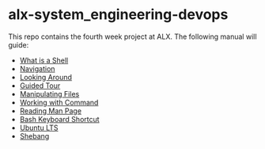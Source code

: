 # alx-system_engineering-devops
This repo contains the fourth week project at ALX. 
The following manual will guide:
- [What is a Shell](http://linuxcommand.org/lc3_lts0010.php)
- [Navigation](http://linuxcommand.org/lc3_lts0020.php)
- [Looking Around](http://linuxcommand.org/lc3_lts0030.php)
- [Guided Tour](http://linuxcommand.org/lc3_lts0040.php)
- [Manipulating Files](http://linuxcommand.org/lc3_lts0050.php)
- [Working with Command](http://linuxcommand.org/lc3_lts0060.php)
- [Reading Man Page](http://linuxcommand.org/lc3_man_pages/man1.html)
- [Bash Keyboard Shortcut](https://www.howtogeek.com/181/keyboard-shortcuts-for-bash-command-shell-for-ubuntu-debian-suse-redhat-linux-etc/)
- [Ubuntu LTS](https://wiki.ubuntu.com/LTS)
- [Shebang](https://en.wikipedia.org/wiki/Shebang_%28Unix%29)
